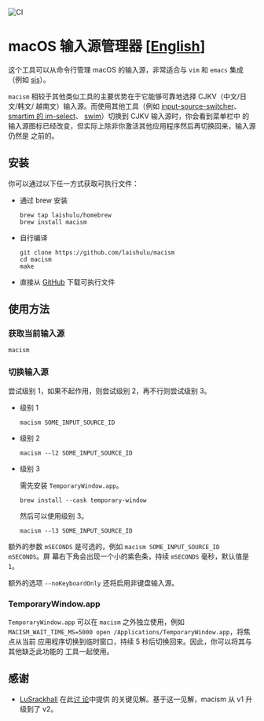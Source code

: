 ![CI](https://github.com/laishulu/macism/actions/workflows/release.yml/badge.svg)
# macOS 输入源管理器 [[English](https://github.com/laishulu/macism/blob/master/README.md)]

这个工具可以从命令行管理 macOS 的输入源，非常适合与 `vim` 和 `emacs` 集成（例如 [sis](https://github.com/laishulu/emacs-smart-input-source)）。

`macism` 相较于其他类似工具的主要优势在于它能够可靠地选择 CJKV（中文/日文/韩文/
越南文）输入源。而使用其他工具（例如
[input-source-switcher](https://github.com/vovkasm/input-source-switcher)、
[smartim 的 im-select](https://github.com/ybian/smartim)、
[swim](https://github.com/mitsuse/swim)）切换到 CJKV 输入源时，你会看到菜单栏中
的输入源图标已经改变，但实际上除非你激活其他应用程序然后再切换回来，输入源仍然是
之前的。 

## 安装

你可以通过以下任一方式获取可执行文件：

- 通过 brew 安装
    ```
    brew tap laishulu/homebrew
    brew install macism
    ```

- 自行编译
    ```
    git clone https://github.com/laishulu/macism
    cd macism
    make
    ```
- 直接从 [GitHub](https://github.com/laishulu/macism/releases) 下载可执行文件
    
## 使用方法
### 获取当前输入源
```sh
macism
```
### 切换输入源
尝试级别 1，如果不起作用，则尝试级别 2，再不行则尝试级别 3。

- 级别 1
  ```
  macism SOME_INPUT_SOURCE_ID
  ```
- 级别 2
  ```
  macism --l2 SOME_INPUT_SOURCE_ID
  ```
- 级别 3

  需先安装 `TemporaryWindow.app`。
  ```
  brew install --cask temporary-window 
  ```
  然后可以使用级别 3。
  ```
  macism --l3 SOME_INPUT_SOURCE_ID
  ```

额外的参数 `mSECONDS` 是可选的，例如 `macism SOME_INPUT_SOURCE_ID mSECONDS`。屏
幕右下角会出现一个小的紫色条，持续 `mSECONDS` 毫秒，默认值是 `1`。 

额外的选项 `--noKeyboardOnly` 还将启用非键盘输入源。

### TemporaryWindow.app
`TemporaryWindow.app` 可以在 `macism` 之外独立使用，例如
`MACISM_WAIT_TIME_MS=5000 open /Applications/TemporaryWindow.app`，将焦点从当前
应用程序切换到临时窗口，持续 5 秒后切换回来。因此，你可以将其与其他缺乏此功能的
工具一起使用。 

## 感谢
- [LuSrackhall](https://github.com/LuSrackhall) 在此[讨
  论](https://github.com/rime/squirrel/issues/866#issuecomment-2800561092)中提供
  的关键见解。基于这一见解，macism 从 v1 升级到了 v2。
